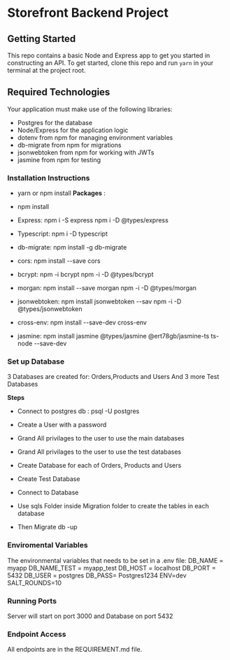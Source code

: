 # Storefront Backend Project

## Getting Started

This repo contains a basic Node and Express app to get you started in constructing an API. To get started, clone this repo and run `yarn` in your terminal at the project root.

## Required Technologies
Your application must make use of the following libraries:
- Postgres for the database
- Node/Express for the application logic
- dotenv from npm for managing environment variables
- db-migrate from npm for migrations
- jsonwebtoken from npm for working with JWTs
- jasmine from npm for testing


### Installation Instructions

- yarn or npm install
**Packages** :
- npm install

- Express: npm i -S express npm i -D @types/express

- Typescript: npm i -D typescript

- db-migrate: npm install -g db-migrate

- cors: npm install --save cors

- bcrypt: npm -i bcrypt npm -i -D @types/bcrypt

- morgan: npm install --save morgan npm -i -D @types/morgan

- jsonwebtoken: npm install jsonwebtoken --sav npm -i -D @types/jsonwebtoken

- cross-env: npm install --save-dev cross-env

- jasmine: npm install jasmine @types/jasmine @ert78gb/jasmine-ts ts-node --save-dev


### Set up Database
3 Databases are created for: Orders,Products and Users
And 3 more Test Databases

**Steps**
- Connect to postgres db : psql -U postgres
- Create a User with a password
- Grand All privilages to the user to use the main databases
- Grand All privilages to the user to use the test databases

- Create Database for each of Orders, Products and Users 
- Create Test Database 
- Connect to Database

- Use sqls Folder inside Migration folder to create the tables in each database
- Then Migrate db -up 

### Enviromental Variables 
The environmental variables that needs to be set in a .env file: 
DB_NAME = myapp
DB_NAME_TEST = myapp_test
DB_HOST = localhost
DB_PORT = 5432
DB_USER = postgres
DB_PASS= Postgres1234
ENV=dev
SALT_ROUNDS=10

### Running Ports
Server will start on port 3000 and Database on port 5432

### Endpoint Access
All endpoints are in the REQUIREMENT.md file.

